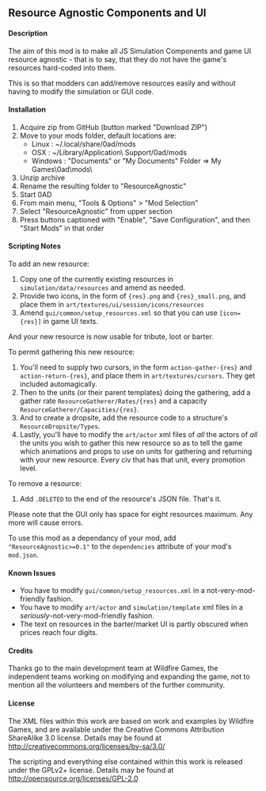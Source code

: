 
Resource Agnostic Components and UI
------------------------------------------------------------------------

#### Description
The aim of this mod is to make all JS Simulation Components and game UI
resource agnostic - that is to say, that they do not have the game's
resources hard-coded into them.

This is so that modders can add/remove resources easily and without
having to modify the simulation or GUI code.

#### Installation
1. Acquire zip from GitHub (button marked "Download ZIP")
2. Move to your mods folder, default locations are:
   - Linux   : ~/.local/share/0ad/mods
   - OSX     : ~/Library/Application\ Support/0ad/mods
   - Windows : "Documents" or "My Documents" Folder => My Games\0ad\mods\
3. Unzip archive
4. Rename the resulting folder to "ResourceAgnostic"
5. Start 0AD
6. From main menu, "Tools & Options" > "Mod Selection"
7. Select "ResourceAgnostic" from upper section
8. Press buttons captioned with "Enable", "Save Configuration", and then
   "Start Mods" in that order

#### Scripting Notes
To add an new resource:

1. Copy one of the currently existing resources in
   `simulation/data/resources` and amend as needed.
2. Provide two icons, in the form of `{res}.png` and `{res}_small.png`, and
   place them in `art/textures/ui/session/icons/resources`
3. Amend `gui/common/setup_resources.xml` so that you can use
   `[icon={res}]` in game UI texts.

And your new resource is now usable for tribute, loot or barter.

To permit gathering this new resource:

1. You'll need to supply two cursors, in the form `action-gather-{res}`
   and `action-return-{res}`, and place them in `art/textures/cursors`.
   They get included automagically.
2. Then to the units (or their parent templates) doing the gathering,
   add a gather rate `ResourceGatherer/Rates/{res}` and a capacity
   `ResourceGatherer/Capacities/{res}`.
3. And to create a dropsite, add the resource code to a structure's
   `ResourceDropsite/Types`.
4. Lastly, you'll have to modify the `art/actor` xml files of *all* the
   actors of *all* the units you wish to gather this new resource so as 
   to tell the game which animations and props to use on units for
   gathering and returning with your new resource. Every civ that has
   that unit, every promotion level.

To remove a resource:

1. Add `.DELETED` to the end of the resource's JSON file. That's it.

Please note that the GUI only has space for eight resources maximum. Any
more will cause errors.

To use this mod as a dependancy of your mod, add `"ResourceAgnostic>=0.1"`
to the `dependencies` attribute of your mod's `mod.json`.

#### Known Issues
* You have to modify `gui/common/setup_resources.xml` in a not-very-mod-
  friendly fashion.
* You have to modify `art/actor` and `simulation/template` xml files in
  a *seriously*-not-very-mod-friendly fashion.
* The text on resources in the barter/market UI is partly obscured when
  prices reach four digits.

#### Credits
Thanks go to the main development team at Wildfire Games, the
independent teams working on modifying and expanding the game, not to
mention all the volunteers and members of the further community.

#### License
The XML files within this work are based on work and examples by
Wildfire Games, and are available under the Creative Commons Attribution
ShareAlike 3.0 license. Details may be found at
http://creativecommons.org/licenses/by-sa/3.0/

The scripting and everything else contained within this work is
released under the GPLv2+ license. Details may be found at
http://opensource.org/licenses/GPL-2.0

